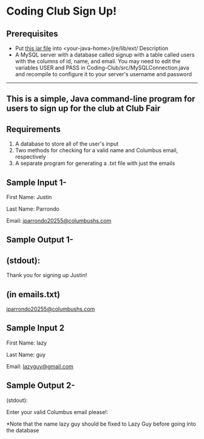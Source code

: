 Coding Club Sign Up!
============
Prerequisites
----------
- Put <a href="https://github.com/jparrondo24/coding-club-signup/blob/develop/Coding-Club/src/mysql-connector-java-5.1.43-bin.jar">this jar file</a> into \<your-java-home\>/jre/lib/ext/
Description
- A MySQL server with a database called signup with a table called users with the columns of id, name, and email. You may need to edit the variables USER and PASS in Coding-Club/src/MySQLConnection.java and recompile to configure it to your server's username and password
-----------
This is a simple, Java command-line program for users to sign up for the club at Club Fair
--------
Requirements
--------
1. A database to store all of the user's input
2. Two methods for checking for a valid name and Columbus email, respectively
3. A separate program for generating a .txt file with just the emails

Sample Input 1-
------------
First Name: Justin

Last Name: Parrondo

Email: jparrondo20255@columbushs.com


Sample Output 1-
-------------
(stdout):
---------
Thank you for signing up Justin!


(in emails.txt)
--------
jparrondo20255@columbushs.com


Sample Input 2
------------
First Name: lazy

Last Name: guy

Email: lazyguy@gmail.com


Sample Output 2-
----------
(stdout):

Enter your valid Columbus email please!:


*Note that the name lazy guy should be fixed to Lazy Guy before going into the database
